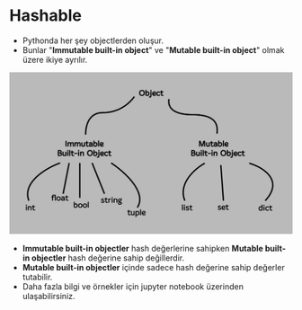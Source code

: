 # Hashable
* Pythonda her şey objectlerden oluşur. 
* Bunlar "**Immutable built-in object**" ve "**Mutable built-in object**" olmak üzere ikiye ayrılır.

![](w.png)

* **Immutable built-in objectler** hash değerlerine sahipken **Mutable built-in objectler** hash değerine sahip değillerdir.
* **Mutable built-in objectler** içinde sadece hash değerine sahip değerler tutabilir.
* Daha fazla bilgi ve örnekler için jupyter notebook üzerinden ulaşabilirsiniz.
